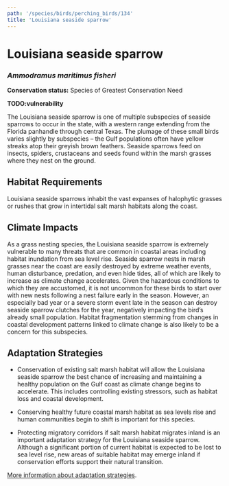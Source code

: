```yaml
---
path: '/species/birds/perching_birds/134'
title: 'Louisiana seaside sparrow'
---
```


# Louisiana seaside sparrow
### *Ammodramus maritimus fisheri*



**Conservation status:** Species of Greatest Conservation Need

**TODO:vulnerability**

The Louisiana seaside sparrow is one of multiple subspecies of seaside sparrows to occur in the state, with a western range extending from the Florida panhandle through central Texas.  The plumage of these small birds varies slightly by subspecies – the Gulf populations often have yellow streaks atop their greyish brown feathers.  Seaside sparrows feed on insects, spiders, crustaceans and seeds found within the marsh grasses where they nest on the ground.

    
## Habitat Requirements

Louisiana seaside sparrows inhabit the vast expanses of halophytic grasses or rushes that grow in intertidal salt marsh habitats along the coast.

## Climate Impacts

As a grass nesting species, the Louisiana seaside sparrow is extremely vulnerable to many threats that are common in coastal areas including habitat inundation from sea level rise.  Seaside sparrow nests in marsh grasses near the coast are easily destroyed by extreme weather events, human disturbance, predation, and even hide tides, all of which are likely to increase as climate change accelerates.  Given the hazardous conditions to which they are accustomed, it is not uncommon for these birds to start over with new nests following a nest failure early in the season.  However, an especially bad year or a severe storm event late in the season can destroy seaside sparrow clutches for the year, negatively impacting the bird’s already small population.  Habitat fragmentation stemming from changes in coastal development patterns linked to climate change is also likely to be a concern for this subspecies.

## Adaptation Strategies

- Conservation of existing salt marsh habitat will allow the Louisiana seaside sparrow the best chance of increasing and maintaining a healthy population on the Gulf coast as climate change begins to accelerate.  This includes controlling existing stressors, such as habitat loss and coastal development.

- Conserving healthy future coastal marsh habitat as sea levels rise and human communities begin to shift is important for this species.

- Protecting migratory corridors if salt marsh habitat migrates inland is an important adaptation strategy for the Louisiana seaside sparrow.  Although a significant portion of current habitat is expected to be lost to sea level rise, new areas of suitable habitat may emerge inland if conservation efforts support their natural transition.


[More information about adaptation strategies](/strategies).
